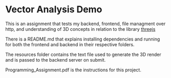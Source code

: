 # Vector Analysis Demo

This is an assignment that tests my backend, frontend, file managment over http, and understanding of 3D concepts in relation to the library [threejs](https://threejs.org/)

There is a README.md that explains installing dependencies and running for both the frontend and backend in their respective folders.

The resources folder contains the text file used to generate the 3D render and is passed to the backend server on submit.

Programming_Assignment.pdf is the instructions for this project.

